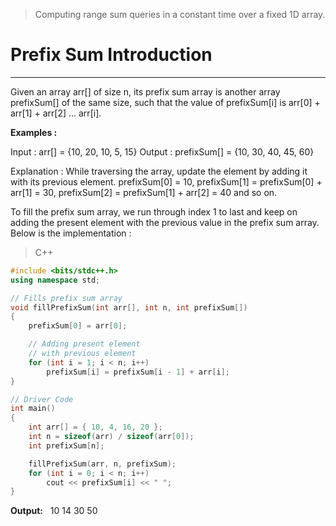 > Computing range sum queries in a constant time over a fixed 1D array.

# Prefix Sum Introduction

---

Given an array arr[] of size n, its prefix sum array is another array prefixSum[] of the same size, such that the value of prefixSum[i] is arr[0] + arr[1] + arr[2] ... arr[i].

**Examples :** 

Input  : arr[] = {10, 20, 10, 5, 15}
Output : prefixSum[] = {10, 30, 40, 45, 60}

Explanation : While traversing the array, update 
the element by adding it with its previous element.
prefixSum[0] = 10, 
prefixSum[1] = prefixSum[0] + arr[1] = 30, 
prefixSum[2] = prefixSum[1] + arr[2] = 40 and so on.

  
To fill the prefix sum array, we run through index 1 to last and keep on adding the present element with the previous value in the prefix sum array.  
Below is the implementation : 

> C++
```cpp
#include <bits/stdc++.h>
using namespace std;

// Fills prefix sum array
void fillPrefixSum(int arr[], int n, int prefixSum[])
{
    prefixSum[0] = arr[0];

    // Adding present element
    // with previous element
    for (int i = 1; i < n; i++)
        prefixSum[i] = prefixSum[i - 1] + arr[i];
}

// Driver Code
int main()
{
    int arr[] = { 10, 4, 16, 20 };
    int n = sizeof(arr) / sizeof(arr[0]);
    int prefixSum[n];

    fillPrefixSum(arr, n, prefixSum);
    for (int i = 0; i < n; i++)
        cout << prefixSum[i] << " ";
}

```

**Output:**  
10 14 30 50

